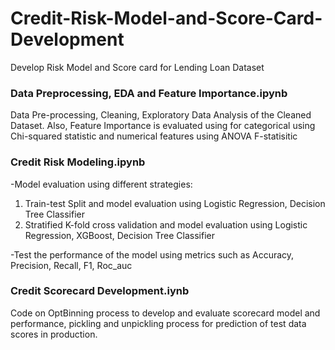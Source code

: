 # Credit-Risk-Model-and-Score-Card-Development
Develop Risk Model and Score card for Lending Loan Dataset


### Data Preprocessing, EDA and Feature Importance.ipynb 
Data Pre-processing, Cleaning, Exploratory Data Analysis of the Cleaned Dataset. Also, Feature Importance is evaluated using for categorical using Chi-squared statistic and numerical features using ANOVA F-statisitic

### Credit Risk Modeling.ipynb
-Model evaluation using different strategies:
  1. Train-test Split and model evaluation using Logistic Regression, Decision Tree Classifier
  2. Stratified K-fold cross validation and model evaluation using Logistic Regression, XGBoost, Decision Tree Classifier
 
-Test the performance of the model using metrics such as Accuracy, Precision, Recall, F1, Roc_auc

### Credit Scorecard Development.iynb
Code on OptBinning process to develop and evaluate scorecard model and performance, pickling and unpickling process for prediction of test data scores in production.
